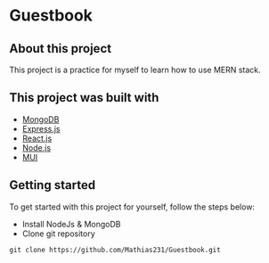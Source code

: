 # Guestbook

## About this project
This project is a practice for myself to learn how to use MERN stack.

## This project was built with
- [MongoDB](https://www.mongodb.com/)
- [Express.js](https://expressjs.com/)
- [React.js](https://reactjs.org/)
- [Node.js](https://nodejs.org/)
- [MUI](https://material-ui.com/)


## Getting started
To get started with this project for yourself, follow the steps below:
- Install NodeJs & MongoDB
- Clone git repository
```
git clone https://github.com/Mathias231/Guestbook.git
```